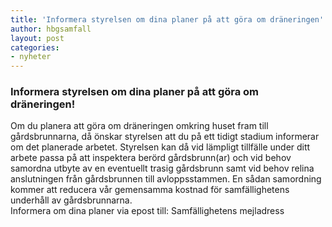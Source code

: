 ```yaml
---
title: 'Informera styrelsen om dina planer på att göra om dräneringen'
author: hbgsamfall
layout: post
categories:
- nyheter
---
```

### Informera styrelsen om dina planer på att göra om dräneringen!
Om du planera att göra om dräneringen omkring huset fram till gårdsbrunnarna, då önskar styrelsen att du på ett tidigt stadium informerar om det planerade arbetet. Styrelsen kan då vid lämpligt tillfälle under ditt arbete passa på att inspektera berörd gårdsbrunn(ar) och vid behov samordna utbyte av en eventuellt trasig gårdsbrunn samt vid behov relina anslutningen från gårdsbrunnen till avloppsstammen.
En sådan samordning kommer att reducera vår gemensamma kostnad för samfällighetens underhåll av gårdsbrunnarna.  
Informera om dina planer via epost till: Samfällighetens mejladress
